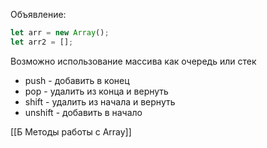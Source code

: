 
Объявление:

```js
let arr = new Array();
let arr2 = [];
```

Возможно использование массива как очередь или стек

- push - добавить в конец
- pop - удалить из конца и вернуть
- shift - удалить из начала и вернуть
- unshift - добавить в начало

[[Б Методы работы с  Array]]